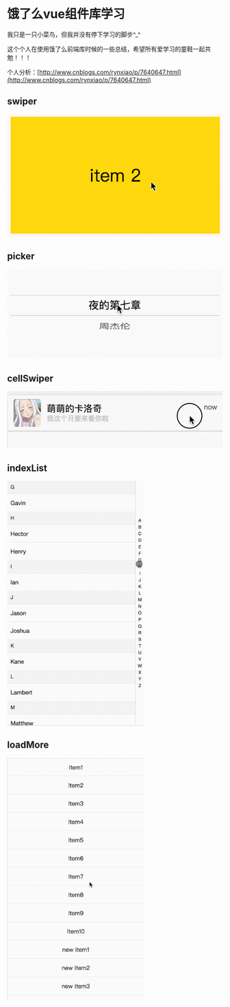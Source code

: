 # 饿了么vue组件库学习

我只是一只小菜鸟，但我并没有停下学习的脚步^_^

这个个人在使用饿了么前端库时候的一些总结，希望所有爱学习的童鞋一起共勉！！！

个人分析：[http://www.cnblogs.com/rynxiao/p/7640647.html](http://www.cnblogs.com/rynxiao/p/7640647.html)

## swiper
![swiper](./shot/swiper.gif)

## picker
![picker](./shot/picker.gif)

## cellSwiper
![cellSwiper](./shot/cellSwiper.gif)

## indexList
![indexList](./shot/indexList.gif)

## loadMore
![loadMore](./shot/load-more.gif)
